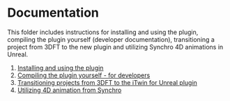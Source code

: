 # Documentation
This folder includes instructions for installing and using the plugin, compiling the plugin yourself (developer documentation), transitioning a project from 3DFT to the new plugin and utilizing Synchro 4D animations in Unreal.
1. [Installing and using the plugin](https://github.com/iTwin/itwin-unreal-plugin/tree/main/Documentation/InstallationAndUse/)
2. [Compiling the plugin yourself - for developers](https://github.com/iTwin/itwin-unreal-plugin/tree/main/Documentation/ForDevelopers/)
3. [Transitioning projects from 3DFT to the iTwin for Unreal plugin](https://github.com/iTwin/itwin-unreal-plugin/tree/main/Documentation/For3DFTUsers/)
4. [Utilizing 4D animation from Synchro](https://github.com/iTwin/itwin-unreal-plugin/tree/main/Documentation/Using4DAnimation/)